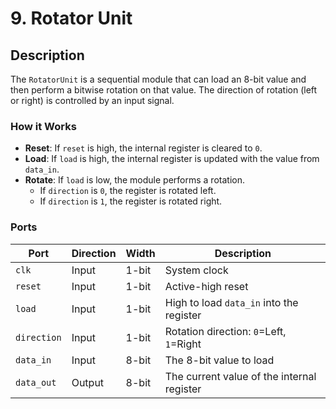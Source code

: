 # 9. Rotator Unit

## Description
The `RotatorUnit` is a sequential module that can load an 8-bit value and then perform a bitwise rotation on that value. The direction of rotation (left or right) is controlled by an input signal.

### How it Works
- **Reset**: If `reset` is high, the internal register is cleared to `0`.
- **Load**: If `load` is high, the internal register is updated with the value from `data_in`.
- **Rotate**: If `load` is low, the module performs a rotation.
  - If `direction` is `0`, the register is rotated left.
  - If `direction` is `1`, the register is rotated right.

### Ports
| Port        | Direction | Width | Description                               |
|-------------|-----------|-------|-------------------------------------------|
| `clk`       | Input     | 1-bit | System clock                              |
| `reset`     | Input     | 1-bit | Active-high reset                         |
| `load`      | Input     | 1-bit | High to load `data_in` into the register  |
| `direction` | Input     | 1-bit | Rotation direction: `0`=Left, `1`=Right   |
| `data_in`   | Input     | 8-bit | The 8-bit value to load                   |
| `data_out`  | Output    | 8-bit | The current value of the internal register|
